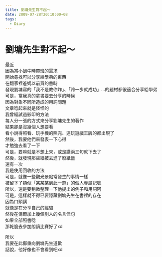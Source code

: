 ```yaml
---
title: 劉墉先生對不起～
date: 2009-07-28T20:10:00+08
tags:
  - Diary
---
```

# 劉墉先生對不起～

最近  
因為當小蝸牛時帶班的需求  
開始尋找可以分享給學弟的東西  
在翻家裡爸媽以前買的書時  
發現劉墉寫的「我不是教你炸」、「跨一步就成功」…的題材都很適合分享給學弟  
可是，當我真的拿書要去分享的時候  
因為對象不同所造成的用詞問題  
文章唸起來就是怪怪的  
我曾經試過影印的方法  
每人分一張的方式來分享劉墉先生的著作  
結果卻是沒幾個人想要看  
看小說得照看、玩手機的照完、連玩遊戲王牌的都出現了  
然後，我要他們來發表一下心得  
才勉強去看了一下  
可是，要嘛就是不想上來，或是講兩三句就下去了  
然後，就發現那些紙被丟進了廢紙籃  
還有一次  
我是使用回收的方法  
可是，就像一些觀光景點常發生的事情一樣  
被留下了類似「某某某到此一遊」的個人專屬記號  
所以，還是要稍微整理一下他提出的例子和用詞阿  
可是，這樣就不得已要隱藏劉墉先生在書裡的存在  
因為口頭講  
就像是在分享自己的經驗  
然後在偶爾加上幾個別人的名言佳句  
如果全部照書唸  
那乾脆去參加朗讀比賽好了xd  
  
所以  
我要在此鄭重向劉墉先生道歉  
話說，他好像也不會看到吧xd
